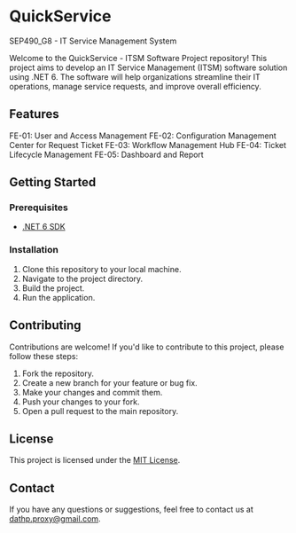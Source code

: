 # QuickService
SEP490_G8 - IT Service Management System

Welcome to the QuickService - ITSM Software Project repository! This project aims to develop an IT Service Management (ITSM) software solution using .NET 6. The software will help organizations streamline their IT operations, manage service requests, and improve overall efficiency.

## Features

FE-01: User and Access Management
FE-02: Configuration Management Center for Request Ticket
FE-03: Workflow Management Hub
FE-04: Ticket Lifecycle Management
FE-05: Dashboard and Report

## Getting Started

### Prerequisites

- [.NET 6 SDK](https://dotnet.microsoft.com/download/dotnet/6.0)

### Installation

1. Clone this repository to your local machine.
2. Navigate to the project directory.
3. Build the project.
4. Run the application.

## Contributing

Contributions are welcome! If you'd like to contribute to this project, please follow these steps:

1. Fork the repository.
2. Create a new branch for your feature or bug fix.
3. Make your changes and commit them.
4. Push your changes to your fork.
5. Open a pull request to the main repository.

## License

This project is licensed under the [MIT License](LICENSE).

## Contact

If you have any questions or suggestions, feel free to contact us at [dathp.proxy@gmail.com](mailto:dathp.proxy@gmail.com).

